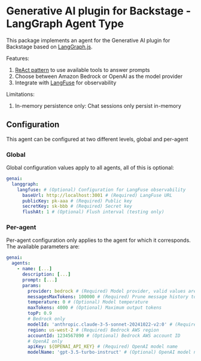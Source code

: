 # Generative AI plugin for Backstage - LangGraph Agent Type

This package implements an agent for the Generative AI plugin for Backstage based on [LangGraph.js](https://github.com/langchain-ai/langgraphjs).

Features:

1. [ReAct pattern](https://react-lm.github.io/) to use available tools to answer prompts
1. Choose between Amazon Bedrock or OpenAI as the model provider
1. Integrate with [LangFuse](https://github.com/langfuse/langfuse) for observability

Limitations:

1. In-memory persistence only: Chat sessions only persist in-memory

## Configuration

This agent can be configured at two different levels, global and per-agent

### Global

Global configuration values apply to all agents, all of this is optional:

```yaml
genai:
  langgraph:
    langfuse: # (Optional) Configuration for LangFuse observability
      baseUrl: http://localhost:3001 # (Required) LangFuse URL
      publicKey: pk-aaa # (Required) Public key
      secretKey: sk-bbb # (Required) Secret key
      flushAt: 1 # (Optional) Flush interval (testing only)
```

### Per-agent

Per-agent configuration only applies to the agent for which it corresponds. The available parameters are:

```yaml
genai:
  agents:
    - name: [...]
      description: [...]
      prompt: [...]
      params:
        provider: bedrock # (Required) Model provider, valid values are 'bedrock' and 'openai'
        messagesMaxTokens: 100000 # (Required) Prune message history to maximum of this number of tokens
        temperature: 0 # (Optional) Model temperature
        maxTokens: 4000 # (Optional) Maximum output tokens
        topP: 0.9
        # Bedrock only
        modelId: 'anthropic.claude-3-5-sonnet-20241022-v2:0' # (Required) Bedrock model ID
        region: us-west-2 # (Required) Bedrock AWS region
        accountId: 1234567890 # (Optional) Bedrock AWS account ID
        # OpenAI only
        apiKey: ${OPENAI_API_KEY} # (Required) OpenAI model name
        modelName: 'gpt-3.5-turbo-instruct' # (Optional) OpenAI model name
```
